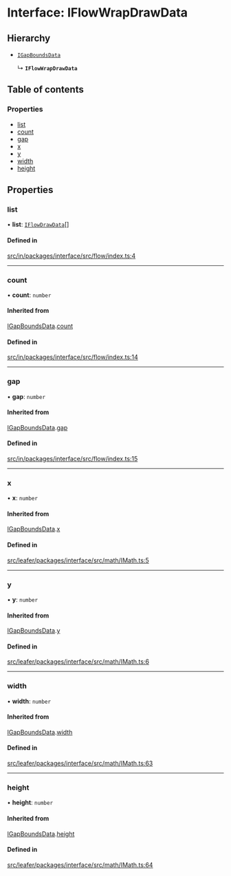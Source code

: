 # Interface: IFlowWrapDrawData

## Hierarchy

- [`IGapBoundsData`](IGapBoundsData.md)

  ↳ **`IFlowWrapDrawData`**

## Table of contents

### Properties

- [list](IFlowWrapDrawData.md#list)
- [count](IFlowWrapDrawData.md#count)
- [gap](IFlowWrapDrawData.md#gap)
- [x](IFlowWrapDrawData.md#x)
- [y](IFlowWrapDrawData.md#y)
- [width](IFlowWrapDrawData.md#width)
- [height](IFlowWrapDrawData.md#height)

## Properties

### list

• **list**: [`IFlowDrawData`](IFlowDrawData.md)[]

#### Defined in

[src/in/packages/interface/src/flow/index.ts:4](https://github.com/leaferjs/leafer-in/blob/9b153e8436ed0ed3634ce9190cd6216c0efe96d6/packages/interface/src/flow/index.ts#L4)

___

### count

• **count**: `number`

#### Inherited from

[IGapBoundsData](IGapBoundsData.md).[count](IGapBoundsData.md#count)

#### Defined in

[src/in/packages/interface/src/flow/index.ts:14](https://github.com/leaferjs/leafer-in/blob/9b153e8436ed0ed3634ce9190cd6216c0efe96d6/packages/interface/src/flow/index.ts#L14)

___

### gap

• **gap**: `number`

#### Inherited from

[IGapBoundsData](IGapBoundsData.md).[gap](IGapBoundsData.md#gap)

#### Defined in

[src/in/packages/interface/src/flow/index.ts:15](https://github.com/leaferjs/leafer-in/blob/9b153e8436ed0ed3634ce9190cd6216c0efe96d6/packages/interface/src/flow/index.ts#L15)

___

### x

• **x**: `number`

#### Inherited from

[IGapBoundsData](IGapBoundsData.md).[x](IGapBoundsData.md#x)

#### Defined in

[src/leafer/packages/interface/src/math/IMath.ts:5](https://github.com/leaferjs/leafer/blob/95ff07e0d4def3c18ac6ce3fa51ec0d271dffaae/packages/interface/src/math/IMath.ts#L5)

___

### y

• **y**: `number`

#### Inherited from

[IGapBoundsData](IGapBoundsData.md).[y](IGapBoundsData.md#y)

#### Defined in

[src/leafer/packages/interface/src/math/IMath.ts:6](https://github.com/leaferjs/leafer/blob/95ff07e0d4def3c18ac6ce3fa51ec0d271dffaae/packages/interface/src/math/IMath.ts#L6)

___

### width

• **width**: `number`

#### Inherited from

[IGapBoundsData](IGapBoundsData.md).[width](IGapBoundsData.md#width)

#### Defined in

[src/leafer/packages/interface/src/math/IMath.ts:63](https://github.com/leaferjs/leafer/blob/95ff07e0d4def3c18ac6ce3fa51ec0d271dffaae/packages/interface/src/math/IMath.ts#L63)

___

### height

• **height**: `number`

#### Inherited from

[IGapBoundsData](IGapBoundsData.md).[height](IGapBoundsData.md#height)

#### Defined in

[src/leafer/packages/interface/src/math/IMath.ts:64](https://github.com/leaferjs/leafer/blob/95ff07e0d4def3c18ac6ce3fa51ec0d271dffaae/packages/interface/src/math/IMath.ts#L64)
